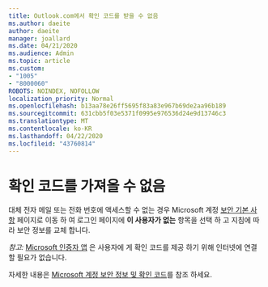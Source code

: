 ```yaml
---
title: Outlook.com에서 확인 코드를 받을 수 없음
ms.author: daeite
author: daeite
manager: joallard
ms.date: 04/21/2020
ms.audience: Admin
ms.topic: article
ms.custom:
- "1005"
- "8000060"
ROBOTS: NOINDEX, NOFOLLOW
localization_priority: Normal
ms.openlocfilehash: b13aa78e26ff5695f83a83e967b69de2aa96b189
ms.sourcegitcommit: 631cbb5f03e5371f0995e976536d24e9d13746c3
ms.translationtype: MT
ms.contentlocale: ko-KR
ms.lasthandoff: 04/22/2020
ms.locfileid: "43760814"
---
```

# <a name="cant-get-verification-codes"></a>확인 코드를 가져올 수 없음

대체 전자 메일 또는 전화 번호에 액세스할 수 없는 경우 Microsoft 계정 [보안 기본 사항](https://account.microsoft.com/security) 페이지로 이동 하 여 로그인 페이지에 **이 사용자가 없는** 항목을 선택 하 고 지침에 따라 보안 정보를 교체 합니다.

*참고:* [Microsoft 인증자 앱](https://go.microsoft.com/fwlink/?linkid=2016117) 은 사용자에 게 확인 코드를 제공 하기 위해 인터넷에 연결할 필요가 없습니다.

자세한 내용은 [Microsoft 계정 보안 정보 및 확인 코드](https://support.microsoft.com/help/12428/)를 참조 하세요.